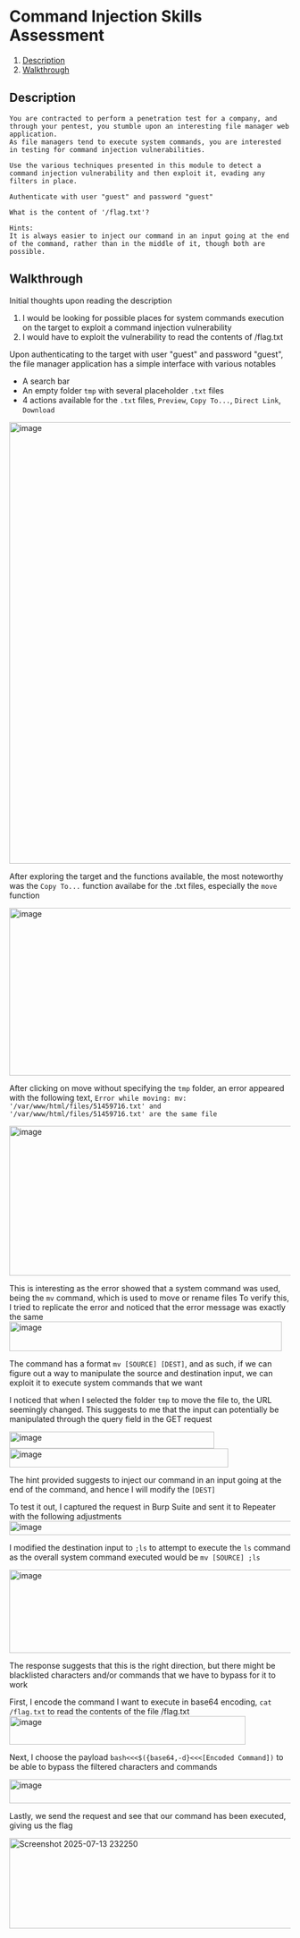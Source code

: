 # Command Injection Skills Assessment
1. [Description](https://github.com/zyunrong/Writeups/main/HTB%20Academy/Command%20Injections.md#description)
2. [Walkthrough](https://github.com/zyunrong/Writeups/main/HTB%20Academy/Command%20Injections.md#walkthrough)


## Description
```
You are contracted to perform a penetration test for a company, and through your pentest, you stumble upon an interesting file manager web application.
As file managers tend to execute system commands, you are interested in testing for command injection vulnerabilities.

Use the various techniques presented in this module to detect a command injection vulnerability and then exploit it, evading any filters in place.

Authenticate with user "guest" and password "guest"

What is the content of '/flag.txt'?

Hints:
It is always easier to inject our command in an input going at the end of the command, rather than in the middle of it, though both are possible.
```
## Walkthrough
Initial thoughts upon reading the description
1. I would be looking for possible places for system commands execution on the target to exploit a command injection vulnerability
2. I would have to exploit the vulnerability to read the contents of /flag.txt

Upon authenticating to the target with user "guest" and password "guest", the file manager application has a simple interface with various notables
- A search bar
- An empty folder ```tmp``` with several placeholder ```.txt``` files
- 4 actions available for the ```.txt``` files, ```Preview```, ```Copy To...```, ```Direct Link```, ```Download```
<img width="1269" height="790" alt="image" src="https://github.com/user-attachments/assets/02c7d653-4c25-46bb-b50f-a8c46f474786" />

After exploring the target and the functions available, the most noteworthy was the ```Copy To...``` function availabe for the .txt files, especially the ```move``` function

<img width="1060" height="300" alt="image" src="https://github.com/user-attachments/assets/a86de839-8416-4127-ba86-cb3a71712d39" />

After clicking on move without specifying the ```tmp``` folder, an error appeared with the following text, 
```Error while moving: mv: '/var/www/html/files/51459716.txt' and '/var/www/html/files/51459716.txt' are the same file```

<img width="1060" height="268" alt="image" src="https://github.com/user-attachments/assets/7de13d7e-4507-4e6a-adb5-b82e6112a170" />

This is interesting as the error showed that a system command was used, being the ```mv``` command, which is used to move or rename files
To verify this, I tried to replicate the error and noticed that the error message was exactly the same
<img width="488" height="53" alt="image" src="https://github.com/user-attachments/assets/09959873-0ef8-439c-a93b-1179fc78969d" />


The command has a format ```mv [SOURCE] [DEST]```, and as such, if we can figure out a way to manipulate the source and destination input, we can exploit it to execute system commands that we want

I noticed that when I selected the folder ```tmp``` to move the file to, the URL seemingly changed.
This suggests to me that the input can potentially be manipulated through the query field in the GET request

<img width="367" height="30" alt="image" src="https://github.com/user-attachments/assets/a205a2ba-6450-44d0-ad32-e2229badd04a" />
</br>
<img width="392" height="34" alt="image" src="https://github.com/user-attachments/assets/b2604a71-8b96-4fc9-939e-d8a52a70fbcd" />

The hint provided suggests to inject our command in an input going at the end of the command, and hence I will modify the ```[DEST]``` 

To test it out, I captured the request in Burp Suite and sent it to Repeater with the following adjustments
<img width="524" height="25" alt="image" src="https://github.com/user-attachments/assets/cbf485ef-7d08-4bc6-b81b-7312e5515776" />

I modified the destination input to ```;ls``` to attempt to execute the ```ls``` command as the overall system command executed would be ```mv [SOURCE] ;ls```

<img width="595" height="149" alt="image" src="https://github.com/user-attachments/assets/7b307bb8-3dd6-41fc-8481-de386a2b578a" />

The response suggests that this is the right direction, but there might be blacklisted characters and/or commands that we have to bypass for it to work

First, I encode the command I want to execute in base64 encoding, ```cat /flag.txt``` to read the contents of the file /flag.txt
<img width="423" height="51" alt="image" src="https://github.com/user-attachments/assets/e9600cb9-2b1d-4703-b501-3294714277df" />

Next, I choose the payload ```bash<<<$({base64,-d}<<<[Encoded Command])``` to be able to bypass the filtered characters and commands

<img width="584" height="43" alt="image" src="https://github.com/user-attachments/assets/2e5e6ff7-ca53-4502-9445-5b52fcce7499" />

Lastly, we send the request and see that our command has been executed, giving us the flag

<img width="596" height="162" alt="Screenshot 2025-07-13 232250" src="https://github.com/user-attachments/assets/8b769ab9-daef-46d1-906d-4a50fbc85074" />


